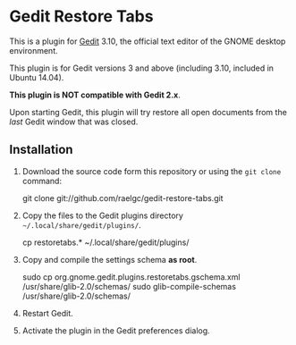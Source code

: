 Gedit Restore Tabs
==================

This is a plugin for [Gedit][1] 3.10, the official text editor of the GNOME desktop
environment. 

This plugin is for Gedit versions 3 and above (including 3.10, included in Ubuntu 14.04).

**This plugin is NOT compatible with Gedit 2.x**.

Upon starting Gedit, this plugin will try restore all open documents from the 
*last* Gedit window that was closed.


Installation
------------

1. Download the source code form this repository or using the `git clone` command:

    git clone git://github.com/raelgc/gedit-restore-tabs.git

2. Copy the files to the Gedit plugins directory `~/.local/share/gedit/plugins/`.

    cp restoretabs.* ~/.local/share/gedit/plugins/

3. Copy and compile the settings schema **as root**.

    sudo cp org.gnome.gedit.plugins.restoretabs.gschema.xml /usr/share/glib-2.0/schemas/
    sudo glib-compile-schemas /usr/share/glib-2.0/schemas/

4. Restart Gedit.

5. Activate the plugin in the Gedit preferences dialog.

[1]: http://www.gedit.org



